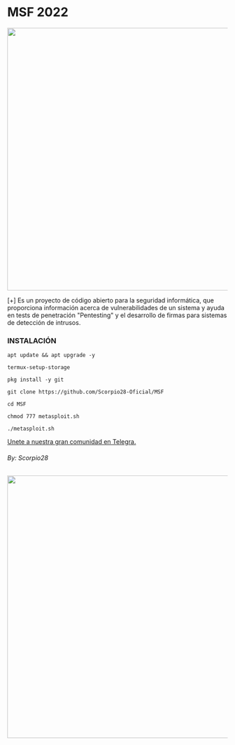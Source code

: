 # MSF 2022
<p align="center">
	<img src="https://i.imgur.com/AjYrodX.jpeg" width="600px" hight="100px">
</p>
[+] Es un proyecto de código abierto para la seguridad informática, que proporciona información acerca de vulnerabilidades de un sistema y ayuda en tests de penetración "Pentesting" y el desarrollo de firmas para sistemas de detección de intrusos.

### INSTALACIÓN

```
apt update && apt upgrade -y

termux-setup-storage

pkg install -y git

git clone https://github.com/Scorpio28-Oficial/MSF

cd MSF

chmod 777 metasploit.sh

./metasploit.sh
```


<a href="https://t.me/Informatic_in_Termux">Unete a nuestra gran comunidad en Telegra.</a>


###### By: Scorpio28

<p align="center">
	<img src="https://i.imgur.com/vTLsdLZ.jpeg" width="600px" hight="100px">
</p>
